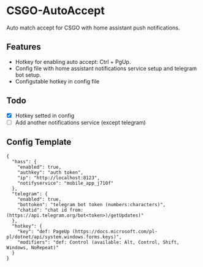 # CSGO-AutoAccept
Auto match accept for CSGO with home assistant push notifications.

## Features
- Hotkey for enabling auto accept: Ctrl + PgUp.
- Config file with home assistant notifications service setup and telegram bot setup.
- Configutable hotkey in config file

## Todo
- [x] Hotkey setted in config
- [ ] Add another notifications service (except telegram)

## Config Template
```
{
  "hass": {
    "enabled": true,
    "authkey": "auth token",
    "ip": "http://localhost:8123",
    "notifyservice": "mobile_app_j710f"
  },
  "telegram": {
    "enabled": true,
    "bottoken": "telegram bot token (numbers:characters)",
    "chatid": "chat id from: (https://api.telegram.org/bot<token>)/getUpdates)"
  },
  "hotkey": {
    "key": "def: PageUp (https://docs.microsoft.com/pl-pl/dotnet/api/system.windows.forms.keys)",
    "modifiers": "def: Control (available: Alt, Control, Shift, Windows, NoRepeat)"
  }
}
```